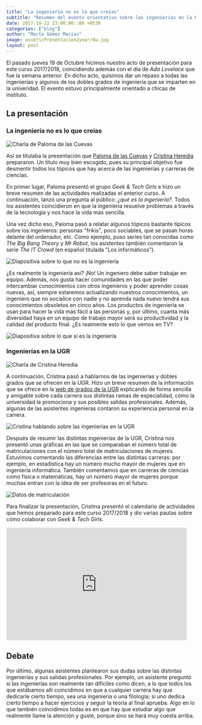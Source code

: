 ```yaml
---
title: "La ingeniería no es lo que creías"
subtitle: "Resumen del evento orientativo sobre las ingenierías en la UGR"
date: 2017-10-22 23:00:00::00 +0530
categories: ["blog"]
author: "Marta Gómez Macías"
image: assets/Presentacion2year/4w.jpg
layout: post
---
```


El pasado jueves 19 de Octubre hicimos nuestro acto de presentación para este curso 2017/2018, coincidiendo además con el día de _Ada Lovelace_ que fue la semana anterior. En dicho acto, quisimos dar un repaso a todas las ingenierías y algunos de los dobles grados de ingeniería que se imparten en la univeridad. El evento estuvo principalmente orientado a chicas de instituto.

## La presentación
### La ingeniería no es lo que creías

![Charla de Paloma de las Cuevas]({{site.baseurl}}/assets/Presentacion2year/2w.jpg)

Así se titulaba la presentación que [Paloma de las Cuevas](https://twitter.com/unintendedbear) y [Cristina Heredia](https://twitter.com/_musicalnote) prepararon. Un título muy bien escogido, pues su principal objetivo fue desmentir todos los tópicos que hay acerca de las ingenierías y carreras de ciencias.

En primer lugar, Paloma presentó el grupo _Geek & Tech Girls_ e hizo un breve resumen de las actividades realizadas el anterior curso. A continuación, lanzó una pregunta al público: _¿qué es la ingeniería?_. Todos los asistentes coincidieron en que la ingeniería resuelve problemas a través de la tecnología y nos hace la vida más sencilla.

Una vez dicho eso, Paloma pasó a relatar algunos tópicos bastante típicos sobre los ingenieros: personas "frikis", poco sociables, que se pasan horas delante del ordenador, etc. Como ejemplo, puso series tan conocidas como _The Big Bang Theory_ y _Mr Robot_, los asistentes también comentaron la serie _The IT Crowd_ (en español titulada "Los informáticos"). 

![Diapositiva sobre lo que no es la ingeniería]({{site.baseurl}}/assets/Presentacion2year/3w.jpg)

¿Es realmente la ingeniería así? ¡No! Un ingeniero debe saber trabajar en equipo. Además, nos gusta hacer comunidades en las que poder intercambiar conocimientos con otros ingenieros y poder aprender cosas nuevas, así, siempre estaremos actualizando nuestros conocimientos, un ingeniero que no socialice con nadie y no aprenda nada nuevo tendrá sus conocimientos obsoletos en cinco años. Los productos de ingeniería se usan para hacer la vida más fácil a las personas y, por último, cuanta más diversidad haya en un equipo de trabajo mayor será su productividad y la calidad del producto final. ¿Es realmente esto lo que vemos en TV?

![Diapositiva sobre lo que sí es la ingeniería]({{site.baseurl}}/assets/Presentacion2year/4w.jpg)

### Ingenierías en la UGR

![Charla de Cristina Heredia]({{site.baseurl}}/assets/Presentacion2year/5w.jpg)

A continuación, Cristina pasó a hablarnos de las ingenierías y dobles grados que se ofrecen en la UGR. Hizo un breve resumen de la información que se ofrece en la [web de grados de la UGR](http://grados.ugr.es) explicando de forma sencilla y amigable sobre cada carrera sus distintas ramas de especialidad, cómo la universidad la promociona y sus posibles salidas profesionales. Además, algunas de las asistentes ingenieras contaron su experiencia personal en la carrera.

![Cristina hablando sobre las ingenierías en la UGR]({{site.baseurl}}/assets/Presentacion2year/6w.jpg)

Después de resumir las distintas ingenierías de la UGR, Cristina nos presentó unas gráficas en las que se comparaban el número total de matriculaciones con el número total de matriculaciones de mujeres. Estuvimos comentando las diferencias entre las distintas carreras: por ejemplo, en estadística hay un número mucho mayor de mujeres que en ingeniería informática. También comentamos que en carreras de ciencias como física o matemáticas, hay un número mayor de mujeres porque muchas entran con la idea de ser profesoras en el futuro.

![Datos de matriculación]({{site.baseurl}}/assets/Presentacion2year/7w.jpg)

Para finalizar la presentación, Cristina presentó el calendario de actividades que hemos preparado para este curso 2017/2018 y dio varias pautas sobre cómo colaborar con _Geek & Tech Girls_. 

<iframe src="https://docs.google.com/presentation/d/e/2PACX-1vTuFwVfJ2bt91qGSOaOB4y0aQBa1L27Svd286yZCEXh1QPJWFvP6ZfAoCAueWS2n0zMMGO6scvCAs_9/embed?start=false&loop=false&delayms=3000" frameborder="0" width="480" height="299" allowfullscreen="true" mozallowfullscreen="true" webkitallowfullscreen="true"></iframe>

## Debate
Por último, algunas asistentes plantearon sus dudas sobre las distintas ingenierías y sus salidas profesionales. Por ejemplo, un asistente preguntó si las ingenierías son realmente tan difíciles como dicen, a lo que todos los que estábamos allí coincidimos en que a cualquier carrera hay que dedicarle cierto tiempo, sea una ingeniería o una filología; si uno dedica cierto tiempo a hacer ejercicios y seguir la teoría al final aprueba. Algo en lo que también coincidimos todas es en que hay que estudiar algo que realmente llame la atención y guste, porque sino se hará muy cuesta arriba.
